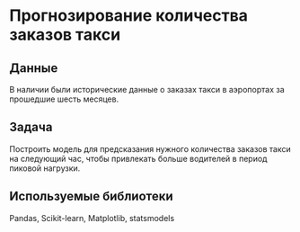 # Прогнозирование количества заказов такси
## Данные
В наличии были исторические данные  о заказах такси в аэропортах за прошедшие шесть месяцев.

## Задача
 Построить модель для предсказания нужного количества заказов такси на следующий час, чтобы привлекать больше водителей в период пиковой нагрузки.

## Используемые библиотеки
Рandas, Scikit-learn, Matplotlib, statsmodels
